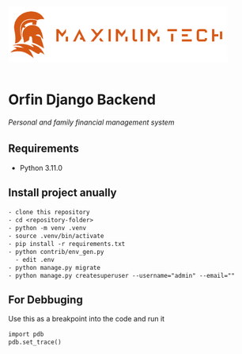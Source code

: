 ![Alt text](https://raw.githubusercontent.com/diegoMasin/landing-maximumtech/master/assets/img/new-logo-mt-01.png)
<br><br>

# Orfin Django Backend

###### Personal and family financial management system

## Requirements

- Python 3.11.0

## Install project anually

```
- clone this repository
- cd <repository-folder>
- python -m venv .venv
- source .venv/bin/activate
- pip install -r requirements.txt
- python contrib/env_gen.py
  - edit .env
- python manage.py migrate
- python manage.py createsuperuser --username="admin" --email=""
```

## For Debbuging

Use this as a breakpoint into the code and run it

```
import pdb
pdb.set_trace()
```
